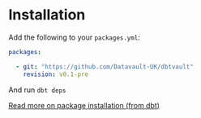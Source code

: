 # Installation 

Add the following to your ```packages.yml```:

```yaml
packages:

  - git: "https://github.com/Datavault-UK/dbtvault"
    revision: v0.1-pre
```
And run 
```dbt deps```

[Read more on package installation (from dbt)](https://docs.getdbt.com/docs/package-management)